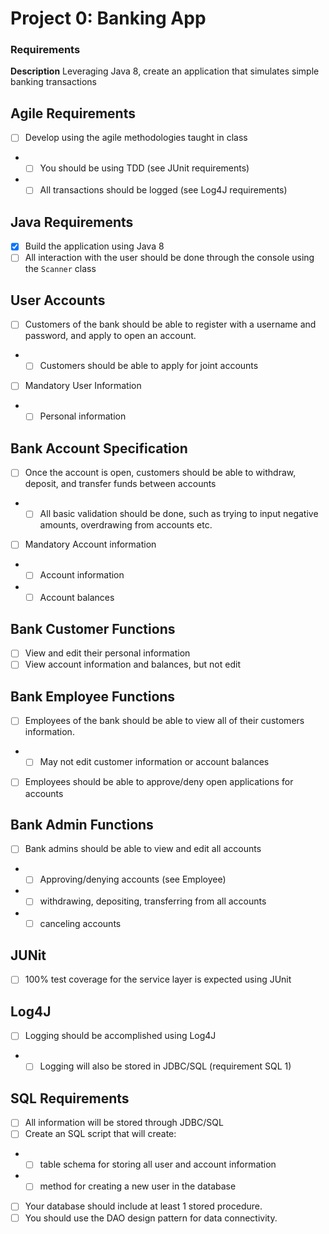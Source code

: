 # Project 0: Banking App

### Requirements

**Description**
Leveraging Java 8, create an application that simulates simple banking transactions

## Agile Requirements
- [ ] Develop using the agile methodologies taught in class
- - [ ] You should be using TDD (see JUnit requirements)
- - [ ] All transactions should be logged (see Log4J requirements)

## Java Requirements
- [x]	Build the application using Java 8
- [ ]	All interaction with the user should be done through the console using the `Scanner` class

## User Accounts
- [ ]	Customers of the bank should be able to register with a username and password, and apply to open an account.
- - [ ] Customers should be able to apply for joint accounts
- [ ] Mandatory User Information
- - [ ] Personal information

## Bank Account Specification
- [ ]	Once the account is open, customers should be able to withdraw, deposit, and transfer funds between accounts
- - [ ] All basic validation should be done, such as trying to input negative amounts, overdrawing from accounts etc.
- [ ] Mandatory Account information
- - [ ] Account information
- - [ ] Account balances

## Bank Customer Functions
- [ ] View and edit their personal information
- [ ] View account information and balances, but not edit

## Bank Employee Functions
- [ ]	Employees of the bank should be able to view all of their customers information.
- - [ ] May not edit customer information or account balances
- [ ]	Employees should be able to approve/deny open applications for accounts

## Bank Admin Functions
- [ ]	Bank admins should be able to view and edit all accounts
- - [ ] Approving/denying accounts (see Employee)
- - [ ] withdrawing, depositing, transferring from all accounts
- - [ ] canceling accounts

## JUNit
- [ ]	100% test coverage for the service layer is expected using JUnit

## Log4J
- [ ]	Logging should be accomplished using Log4J
- - [ ] Logging will also be stored in JDBC/SQL (requirement SQL 1)

## SQL Requirements
- [ ] All information will be stored through JDBC/SQL
- [ ] Create an SQL script that will create:
- - [ ] table schema for storing all user and account information
- - [ ] method for creating a new user in the database
- [ ] Your database should include at least 1 stored procedure.
- [ ] You should use the DAO design pattern for data connectivity.
